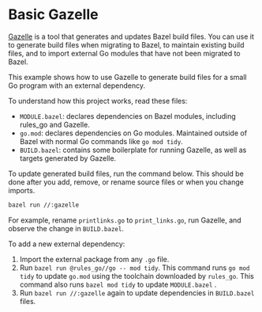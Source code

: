 # Basic Gazelle

[Gazelle](https://github.com/bazel-contrib/bazel-gazelle) is a tool that generates and updates Bazel build files. You can use it to generate build files when migrating to Bazel, to maintain existing build files, and to import external Go modules that have not been migrated to Bazel.

This example shows how to use Gazelle to generate build files for a small Go program with an external dependency.

To understand how this project works, read these files:

- `MODULE.bazel`: declares dependencies on Bazel modules, including rules_go and Gazelle.
- `go.mod`: declares dependencies on Go modules. Maintained outside of Bazel with normal Go commands like `go mod tidy`.
- `BUILD.bazel`: contains some boilerplate for running Gazelle, as well as targets generated by Gazelle.

To update generated build files, run the command below. This should be done after you add, remove, or rename source files or when you change imports.

```bash
bazel run //:gazelle
```

For example, rename `printlinks.go` to `print_links.go`, run Gazelle, and observe the change in `BUILD.bazel`.

To add a new external dependency:

1. Import the external package from any `.go` file.
1. Run `bazel run @rules_go//go -- mod tidy`. This command runs `go mod tidy` to update `go.mod` using the toolchain downloaded by `rules_go`. This command also runs `bazel mod tidy` to update `MODULE.bazel` .
1. Run `bazel run //:gazelle` again to update dependencies in `BUILD.bazel` files.
